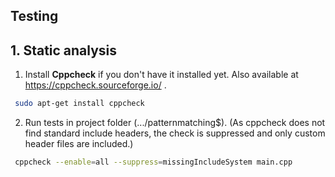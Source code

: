  ## Testing
 
 ## 1. Static analysis

1. Install **Cppcheck** if you don't have it installed yet. Also available at https://cppcheck.sourceforge.io/ .

```bash
 sudo apt-get install cppcheck
```

2. Run tests in project folder (.../patternmatching$). (As cppcheck does not find standard include headers, the check is suppressed and only custom header files are included.)

```bash
 cppcheck --enable=all --suppress=missingIncludeSystem main.cpp
```
